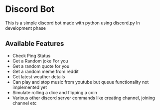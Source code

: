 # Discord Bot
This is a simple discord bot made with python using discord.py
In development phase
## Available Features
- Check Ping Status 
- Get a Random joke For you
- Get a random quote for you
- Get a random meme from reddit 
- Get latest weather details
- Can play and stop music from youtube but queue functionality not implemented yet
- Simulate rolling a dice and flipping a coin
- Various other discord server commands like creating channel, joining channel etc
